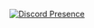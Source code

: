 [![Discord Presence](https://lanyard-profile-readme.vercel.app/api/791719890553274389?theme=light&bg=e4a446&animated=false&hideDiscrim=false&borderRadius=30px)](https://discord.com/users/495234214816645120)
